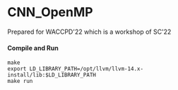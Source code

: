 # CNN_OpenMP
Prepared for WACCPD'22 which is a workshop of SC'22

#### Compile and Run
```
make
export LD_LIBRARY_PATH=/opt/llvm/llvm-14.x-install/lib:$LD_LIBRARY_PATH
make run
```
